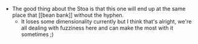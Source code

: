 - The good thing about the Stoa is that this one will end up at the same place that [[bean bank]] without the hyphen.
    - It loses some dimensionality currently but I think that's alright, we're all dealing with fuzziness here and can make the most with it sometimes ;)